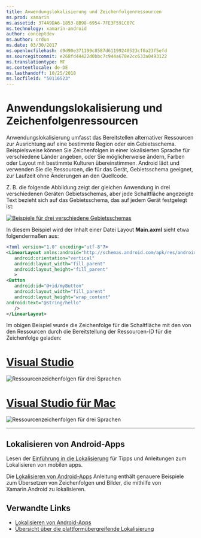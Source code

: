 ```yaml
---
title: Anwendungslokalisierung und Zeichenfolgenressourcen
ms.prod: xamarin
ms.assetid: 374A9DA6-1853-8B98-6954-7FE3F591C07C
ms.technology: xamarin-android
author: conceptdev
ms.author: crdun
ms.date: 03/30/2017
ms.openlocfilehash: d9d90e371199c8587d61199240523cf0a23f5efd
ms.sourcegitcommit: e268fd44422d0bbc7c944a678e2cc633a0493122
ms.translationtype: MT
ms.contentlocale: de-DE
ms.lasthandoff: 10/25/2018
ms.locfileid: "50116523"
---
```

# <a name="application-localization-and-string-resources"></a>Anwendungslokalisierung und Zeichenfolgenressourcen

Anwendungslokalisierung umfasst das Bereitstellen alternativer Ressourcen zur Ausrichtung auf eine bestimmte Region oder ein Gebietsschema. Beispielsweise können Sie Zeichenfolgen in einer lokalisierten Sprache für verschiedene Länder angeben, oder Sie möglicherweise ändern, Farben oder Layout mit bestimmte Kulturen übereinstimmen. Android lädt und verwenden Sie die Ressourcen, die für das Gerät, Gebietsschema geeignet, zur Laufzeit ohne Änderungen an den Quellcode.

Z. B. die folgende Abbildung zeigt der gleichen Anwendung in drei verschiedenen Geräten Gebietsschemas, aber jede Schaltfläche angezeigte Text bezieht sich auf das Gebietsschema, das auf jedem Gerät festgelegt ist:

[![Beispiele für drei verschiedene Gebietsschemas](application-localization-images/01-click-me-sml.png)](application-localization-images/01-click-me.png#lightbox)

In diesem Beispiel wird der Inhalt einer Datei Layout **Main.axml** sieht etwa folgendermaßen aus:

```xml
<?xml version="1.0" encoding="utf-8"?>
<LinearLayout xmlns:android="http://schemas.android.com/apk/res/android"
   android:orientation="vertical"
   android:layout_width="fill_parent"
   android:layout_height="fill_parent"
   >
<Button  
   android:id="@+id/myButton"
   android:layout_width="fill_parent"
   android:layout_height="wrap_content"
android:text="@string/hello"
   />
</LinearLayout>
```

Im obigen Beispiel wurde die Zeichenfolge für die Schaltfläche mit den von den Ressourcen durch die Bereitstellung der Ressourcen-ID für die Zeichenfolge geladen:

# <a name="visual-studiotabwindows"></a>[Visual Studio](#tab/windows)

![Ressourcenzeichenfolgen für drei Sprachen](application-localization-images/02-resource-strings-vs.png)
 
# <a name="visual-studio-for-mactabmacos"></a>[Visual Studio für Mac](#tab/macos)

![Ressourcenzeichenfolgen für drei Sprachen](application-localization-images/02-resource-strings-xs.png)
 
-----
 
## <a name="localizing-android-apps"></a>Lokalisieren von Android-Apps

Lesen der [Einführung in die Lokalisierung](~/cross-platform/app-fundamentals/localization.md) für Tipps und Anleitungen zum Lokalisieren von mobilen apps.

Die [Lokalisieren von Android-Apps](~/android/app-fundamentals/localization.md) Anleitung enthält genauere Beispiele zum Übersetzen von Zeichenfolgen und Bilder, die mithilfe von Xamarin.Android zu lokalisieren.



## <a name="related-links"></a>Verwandte Links

- [Lokalisieren von Android-Apps](~/android/app-fundamentals/localization.md)
- [Übersicht über die plattformübergreifende Lokalisierung](~/cross-platform/app-fundamentals/localization.md)
